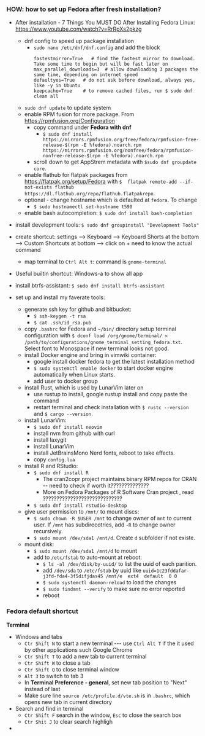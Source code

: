 ### HOW: how to set up Fedora after fresh installation?

- After installation - 7 Things You MUST DO After Installing Fedora Linux: https://www.youtube.com/watch?v=RrRpXs2pkzg
    - dnf config to speed up package installation
        - `sudo nano /etc/dnf/dnf.config` and add the block
            ```
            fastestmirror=True   # find the fastest mirror to download. Take some time to begin but will be fast later on
            max_parallel_downloads=3  # allow downloading 3 packages the same time, depending on internet speed
            defaultyes=True   # do not ask before download, always yes, like -y in Ubuntu
            keepcache=True    # to remove cached files, run $ sudo dnf clean all
            ```
    - `sudo dnf update` to update system
    - enable RPM fusion for more package. From https://rpmfusion.org/Configuration 
        - copy command under **Fedora with dnf**
            - `$ sudo dnf install https://mirrors.rpmfusion.org/free/fedora/rpmfusion-free-release-$(rpm -E %fedora).noarch.rpm https://mirrors.rpmfusion.org/nonfree/fedora/rpmfusion-nonfree-release-$(rpm -E %fedora).noarch.rpm` 
        - scroll down to get AppStrem metadata with `$sudo dnf groupdate core`. 
    - enable flathub for flatpak packages from https://flatpak.org/setup/Fedora with `$  flatpak remote-add --if-not-exists flathub https://dl.flathub.org/repo/flathub.flatpakrepo`.
    - optional - change hostname which is defaulted at `fedora`. To change
        - `$ sudo hostnamectl set-hostname t590`
    - enable bash autocompletion: `$ sudo dnf install bash-completion`

- install development tools: `$ sudo dnf groupinstall "Development Tools"`

- create shortcut: settings --> Keyboard --> Keyboard Shorts at the bottom --> Custom Shortcuts at bottom --> click on + need to know the actual command 
    - map terminal to `Ctrl Alt t`: command is `gnome-terminal`
- Useful builtin shortcut: Windows-a to show all app
- install btrfs-assistant: `$ sudo dnf install btrfs-assistant`

- set up and install my faverate tools:
    - generate ssh key for github and bitbucket:
        - `$ ssh-keygen -t rsa`
        - `$ cat .ssh/id_rsa.pub`
    - copy `.bashrc` for Fedora and `~/bin/` directory
      setup terminal configuration with `$ dconf load /org/gnome/terminal/ < /path/to/configurations/gnome_terminal_setting_fedora.txt`. Select font to Monospace if new terminal looks not good.
    - install Docker engine and bring in vimwiki container:
        - google install docker fedora to get the latest installation method
        - `$ sudo systemctl enable docker` to start docker engine automatically when Linux starts.
        - add user to docker group
    - install Rust, which is used by LunarVim later on
        - use rustup to install, google rustup install and copy paste the command
        - restart terminal and check installation with `$ rustc --version` and `$ cargo --version`.
    - install LunarVim:
        - `$ sudo dnf install neovim`
        - install nvm from github with curl
        - install laxygit
        - install LunarVim
        - install JetBrainsMono Nerd fonts, reboot to take effects.
        - copy `config.lua`
    - install R and RStudio:
        - `$ sudo dnf install R`
            - The cran2copr project maintains binary RPM repos for CRAN -- need to check if worth it??????????????
            - More on Fedora Packages of R Software Cran project , read ?????????????????????????????
        - `$ sudo dnf install rstudio-desktop`
    - give user permission to `/mnt/` to mount discs:
        - `$ sudo chown -R $USER /mnt` to change owner of `mnt` to current user. If `/mnt` has subdirecotries, add `-R` to change owner recursively.
        - `$ sudo mount /dev/sda1 /mnt/d`. Create `d` subfolder if not existe.
    - mount disk:
        - `$ sudo mount /dev/sda1 /mnt/d` to mount
        - add to `/etc/fstab` to auto-mount at reboot:
            - `$ ls -al /dev/disk/by-uuid/` to list the uuid of each parition.
            - add `/dev/sda` to `/etc/fstab` by uuid like 
              `uuid=1c23fddafar-j3fd-fda4-3f5difjdas45 /mnt/e  ext4  default  0 0`
            - `$ sudo systemctl daemon-reload` to load the changes
            - `$ sudo findmnt --verify` to make sure no error reported
            - reboot

### Fedora default shortcut

**Terminal**
- Windows and tabs
    - `Ctr Shift N` to start a new terminal --- use `Ctrl Alt T` if the it used by other applications such Google Chrome
    - `Ctr Shift T` to add a new tab to current terminal
    - `Ctr Shift W` to close a tab
    - `Ctr Shift Q` to close terminal window
    - `Alt 3` to switch to tab 3
    - In **Terminal Preference - general**, set new tab position to "Next" instead of last
    - Make sure line `source /etc/profile.d/vte.sh` is in `.bashrc`, which opens new tab in current directory
- Search and find in terminal
    - `Ctr Shift F` search in the window, `Esc` to close the search box
    - `Ctr Shit J` to clear search highligh
- 


